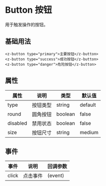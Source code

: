 # Button 按钮

用于触发操作的按钮。

## 基础用法

```vue
<z-button type="primary">主要按钮</z-button>
<z-button type="success">成功按钮</z-button>
<z-button type="danger">危险按钮</z-button>
```

## 属性

| 属性     | 说明     | 类型    | 默认值  |
| -------- | -------- | ------- | ------- |
| type     | 按钮类型 | string  | default |
| round    | 圆角按钮 | boolean | false   |
| disabled | 禁用状态 | boolean | false   |
| size     | 按钮尺寸 | string  | medium  |

## 事件

| 事件  | 说明     | 回调参数 |
| ----- | -------- | -------- |
| click | 点击事件 | (event)  |
